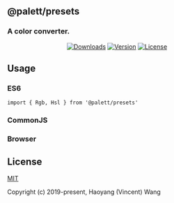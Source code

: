 ## @palett/presets
### A color converter.

<p align="center">
  <a href="https://npmcharts.com/compare/@palett/presets?minimal=true"><img src="https://img.shields.io/npm/dm/@palett/presets.svg" alt="Downloads"></a>
  <a href="https://www.npmjs.com/package/@palett/presets"><img src="https://img.shields.io/npm/v/@palett/presets.svg" alt="Version"></a>
  <a href="https://www.npmjs.com/package/@palett/presets"><img src="https://img.shields.io/npm/l/@palett/presets.svg" alt="License"></a>
</p>

## Usage
    
### ES6
    import { Rgb, Hsl } from '@palett/presets'
    
### CommonJS

### Browser
    
## License

[MIT](http://opensource.org/licenses/MIT)

Copyright (c) 2019-present, Haoyang (Vincent) Wang
